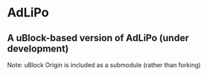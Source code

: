 # AdLiPo

## A uBlock-based version of AdLiPo (under development)

Note: uBlock Origin is included as a submodule (rather than forking)
